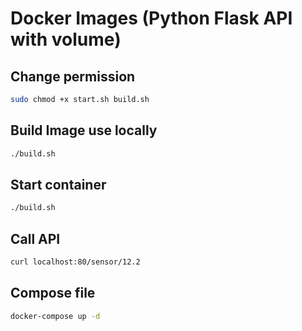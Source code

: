 # Docker Images (Python Flask API with volume)

## Change permission
```bash
sudo chmod +x start.sh build.sh
```
## Build Image use locally
```bash
./build.sh
```
## Start container
```bash
./build.sh
```

## Call API
```bash
curl localhost:80/sensor/12.2
```
## Compose file
```bash
docker-compose up -d
```
